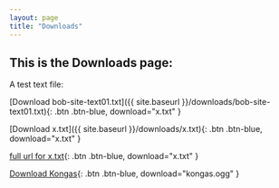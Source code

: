```yaml
---
layout: page
title: "Downloads"
---
```


## This is the Downloads page:

A test text file:


<!-- #[Download File Name](/downloads/bob-site-text01.txt){: .btn .btn-blue } -->

<!-- [bob-site-text01.txt](https://bobkoto.github.io/bob-site/downloads/bob-site-text01.txt){: .btn .btn-blue } -->

<!-- [bob-site-text01.txt](https://bobkoto.github.io/bob-site/x.txt){: .btn .btn-blue } -->

<!-- [Download x.txt]({{ site.baseurl }}/_downloads/x.txt){: .btn .btn-blue, download="x.txt" } -->



[Download bob-site-text01.txt]({{ site.baseurl }}/downloads/bob-site-text01.txt){: .btn .btn-blue, download="x.txt"  }


[Download x.txt]({{ site.baseurl }}/downloads/x.txt){: .btn .btn-blue, download="x.txt"  }


[full url for x.txt](https://BobKoto.github.io/bob-site/downloads/x.txt){: .btn .btn-blue, download="x.txt"  } 


[Download Kongas](https://BobKoto.github.io/bob-site/downloads/kongas.ogg){: .btn .btn-blue, download="kongas.ogg"  } 
